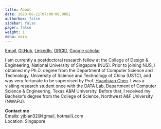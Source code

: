 ```yaml
---
title: About
date: 2023-06-21T07:00:00.000Z
authorbox: false
sidebar: false
pager: false
weight: 1
menu: main
---
```



[Email](mailto:yjbian@mail.ustc.edu.cn), 
[GitHub](https://github.com/eustomaqua), 
[LinkedIn](https://www.linkedin.com/in/yijunbian/), 
[ORCID](https://orcid.org/0000-0002-5926-7100), 
[Google scholar](https://scholar.google.com/citations?user=SmvfHHgAAAAJ&hl=en&oi=ao)

I am currently a postdoctoral research fellow at the College of Design \& Engineering, National University of Singapore (NUS). 
Prior to joining NUS, 
I obtained my Ph.D. degree from the Department of Computer Science and Technology, University of Science and Technology of China (USTC), and was very fortunate to be supervised by Prof. [Huanhuan Chen](http://staff.ustc.edu.cn/~hchen/). 
I was a visiting research student once with the DATA Lab, Department of Computer Science & Engineering, Texas A&M University. 
Before that, I received my Bachelor’s degree from the College of Science, Northwest A&F University (NWAFU).


**Contact me**  
Emails: yjbian92@{gmail, hotmail}.com  
Location: Singapore


<!--
[Email](mailto:yjbian@mail.ustc.edu.cn), 
[GitHub](https://github.com/eustomaqua), 
[LinkedIn](https://www.linkedin.com/in/yijunbian/), 
[Google scholar](https://scholar.google.com/citations?user=SmvfHHgAAAAJ&hl=en&oi=ao), 
[ORCID](https://orcid.org/0000-0002-5926-7100), 
[dblp](https://dblp.org/pid/222/1897.html), 
[Scopus](http://www.scopus.com/authid/detail.url?authorId=57218773477) 

I am currently a postdoctoral research fellow at the College of Design \& Engineering, National University of Singapore (NUS). 
I obtained my Ph.D. degree from the Department of Computer Science and Technology, University of Science and Technology of China (USTC) in December 2020; I was very fortunate to be supervised by Prof. [Huanhuan Chen](http://staff.ustc.edu.cn/~hchen/). 
I was a visiting research student with the DATA Lab, Department of Computer Science & Engineering, Texas A&M University, from November 2018 to April 2019. 
Before that, I received my Bachelor’s degree from the College of Science, Northwest A&F University (NWAFU) in July 2014.
-->


<!--
date: 2022-10-08T07:00:00.000Z
[Email](mailto:yjbian@mail.ustc.edu.cn), 
[GitHub](https://github.com/eustomaqua), 
[LinkedIn](https://www.linkedin.com/in/yijunbian/), 
[ORCID](https://orcid.org/0000-0002-5926-7100), 
[Google scholar](https://scholar.google.com/citations?user=SmvfHHgAAAAJ&hl=en&oi=ao) 

[IEEE Xplore](https://ieeexplore.ieee.org/author/37088490163), 
[ACM DL](https://dl.acm.org/profile/99660781607), 
[dblp](https://dblp.org/pid/222/1897.html), 
[OpenReview](https://openreview.net/profile?id=~Yijun_Bian1), 
[ResearcherID](https://www.webofscience.com/wos/author/record/ADZ-4785-2022), 
[Scopus ID](http://www.scopus.com/authid/detail.url?authorId=57218773477), 
[ScholarBank NUS](https://scholarbank.nus.edu.sg/cris/rp/rp132813), 
[Elements NUS](https://meprd.nus.edu.sg/homepage.html) 
-->


<!--
title: About
menu: main

### News
Home
-->


<!--
Location: Shanghai, P.R. China  
-->
<!-- yjbian@mail.ustc.edu.cn -->  
<!--more-->



<!--
[Email](mailto:yjbian92@gmail.com), 

<link rel="stylesheet" type="text/css" href="https://cdn.rawgit.com/jpswalsh/academicons/master/css/academicons.min.css">
<i class="ai ai-google-scholar-square ai-3x"></i>

<i class="icon-weibo"></i>
<i class="icon-renren"></i>


socialLinks:
  name: Email
    icon: "fas fa-envelope"
    url: "yjbian92@gmail.com"
  name: Github
    icon: "fab fa-github"
    url: "https://github.com/eustomaqua"
  name: LinkedIn
    icon: "fab fa-linkedin"
    url: "https://www.linkedin.com/in/yijunbian/"
  name: ORCID
    icon: "fab fa-orcid"
    url: "https://orcid.org/0000-0002-5926-7100"
  name: Google Scholar
    icon: "fas fa-graduation-cap"
    url: "https://scholar.google.com/citations?user=SmvfHHgAAAAJ&hl=en&oi=ao"


**Bio**
-->


<!--
< !-- Add icon library -- >
<link rel="stylesheet" href="https://cdnjs.cloudflare.com/ajax/libs/font-awesome/4.7.0/css/font-awesome.min.css">
<link rel="stylesheet" type="text/css" href="https://cdn.rawgit.com/jpswalsh/academicons/master/css/academicons.min.css">

<style>
.social-link {
  list-style: none;
  padding: 0.2rem;
}

.social-link a {
  font-size: 1.5rem;
  color: #3c4858;
  padding: 0.5rem;
}

.social-link a:hover {
  color: #248aaa;
  transition: all 0.3s ease-in;
}
</style>

<! -- Add font awesome icons -- >
<a href="#" class="fa fa-facebook"></a>
<a href="#" class="fa fa-twitter"></a>
-->

